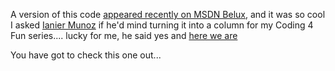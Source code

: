 A version of this code [appeared recently on MSDN Belux](http://www.vsdotnet.be/blogs/tommer/PermaLink,guid,1db61484-53ca-47cf-98b9-83a7417100a4.aspx), and it was so cool I asked [Ianier Munoz](http://www.chronotron.com/) if he'd mind turning it into a column for my Coding 4 Fun series.... lucky for me, he said yes and [here we are](http://msdn.microsoft.com/vbasic/using/columns/code4fun/default.aspx?pull=/library/en-us/dncodefun/html/code4fun02032004.asp)

You have got to check this one out...